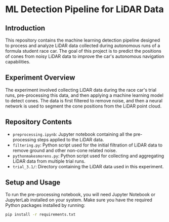 # ML Detection Pipeline for LiDAR Data

## Introduction

This repository contains the machine learning detection pipeline designed to process and analyze LiDAR data collected during autonomous runs of a formula student race car. The goal of this project is to predict the positions of cones from noisy LiDAR data to improve the car's autonomous navigation capabilities.

## Experiment Overview

The experiment involved collecting LiDAR data during the race car's trial runs, pre-processing this data, and then applying a machine learning model to detect cones. The data is first filtered to remove noise, and then a neural network is used to segment the cone positions from the LiDAR point cloud.

## Repository Contents

- `preprocessing.ipynb`: Jupyter notebook containing all the pre-processing steps applied to the LiDAR data.
- `filtering.py`: Python script used for the initial filtration of LiDAR data to remove ground and other non-cone related noise.
- `pythonmakesmorens.py`: Python script used for collecting and aggregating LiDAR data from multiple trial runs.
- `trial_3.1/`: Directory containing the LiDAR data used in this experiment.

## Setup and Usage

To run the pre-processing notebook, you will need Jupyter Notebook or JupyterLab installed on your system. Make sure you have the required Python packages installed by running:

```bash
pip install -r requirements.txt
